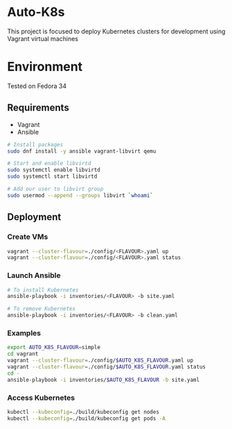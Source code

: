 # Auto-K8s

This project is focused to deploy Kubernetes clusters for development using Vagrant virtual machines

# Environment
Tested on Fedora 34

## Requirements
* Vagrant
* Ansible

```sh
# Install packages
sudo dnf install -y ansible vagrant-libvirt qemu

# Start and enable libvirtd
sudo systemctl enable libvirtd
sudo systemctl start libvirtd

# Add our user to libvirt group
sudo usermod --append --groups libvirt `whoami`
```


## Deployment
### Create VMs
```sh
vagrant --cluster-flavour=./config/<FLAVOUR>.yaml up
vagrant --cluster-flavour=./config/<FLAVOUR>.yaml status
```

### Launch Ansible
```sh
# To install Kubernetes
ansible-playbook -i inventories/<FLAVOUR> -b site.yaml

# To remove Kubernetes
ansible-playbook -i inventories/<FLAVOUR> -b clean.yaml
```

### Examples
```sh
export AUTO_K8S_FLAVOUR=simple
cd vagrant
vagrant --cluster-flavour=./config/$AUTO_K8S_FLAVOUR.yaml up
vagrant --cluster-flavour=./config/$AUTO_K8S_FLAVOUR.yaml status
cd -
ansible-playbook -i inventories/$AUTO_K8S_FLAVOUR -b site.yaml
```


### Access Kubernetes
```sh
kubectl --kubeconfig=./build/kubeconfig get nodes
kubectl --kubeconfig=./build/kubeconfig get pods -A
```

